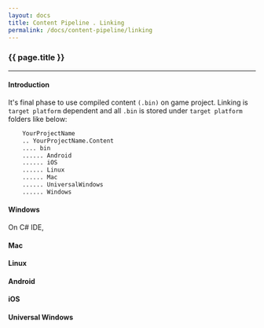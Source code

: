 ```yaml
---
layout: docs
title: Content Pipeline . Linking
permalink: /docs/content-pipeline/linking
---
```


### {{ page.title }}

***

#### Introduction
It's final phase to use compiled content <code>(.bin)</code> on game project. Linking is <code>target platform</code> dependent and all <code>.bin</code> is stored under <code>target platform</code> folders like below:

```bash
    YourProjectName
    .. YourProjectName.Content
    .... bin
    ...... Android
    ...... iOS
    ...... Linux
    ...... Mac
    ...... UniversalWindows
    ...... Windows
```

#### Windows
On C# IDE, 

#### Mac

#### Linux

#### Android

#### iOS

#### Universal Windows
